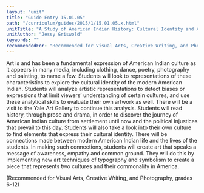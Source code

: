 ```yaml
---
layout: "unit"
title: "Guide Entry 15.01.05"
path: "/curriculum/guides/2015/1/15.01.05.x.html"
unitTitle: "A Study of American Indian History: Cultural Identity and Artistic Expression"
unitAuthor: "Jessy Griswold"
keywords: ""
recommendedFor: "Recommended for Visual Arts, Creative Writing, and Photography, grades 6-12"
---
```

<main>
 <p>
  Art is and has been a fundamental expression of American Indian culture as it appears in many media, including clothing, dance, poetry, photography and painting, to name a few. Students will look to representations of these characteristics to explore the cultural identity of the modern American Indian. Students will analyze artistic representations to detect biases or expressions that limit viewers’ understanding of certain cultures, and use these analytical skills to evaluate their own artwork as well. There will be a visit to the Yale Art Gallery to continue this analysis. Students will read history, through prose and drama, in order to discover the journey of American Indian culture from settlement until now and the political injustices that prevail to this day. Students will also take a look into their own culture to find elements that express their cultural identity. There will be connections made between modern American Indian life and the lives of the students. In making such connections, students will create art that speaks a message of awareness, empathy and common ground. They will do this by implementing new art techniques of typography and symbolism to create a piece that represents two cultures and their commonality in America.
 </p>
 <p>
  (Recommended for Visual Arts, Creative Writing, and Photography, grades 6-12)
 </p>
</main>